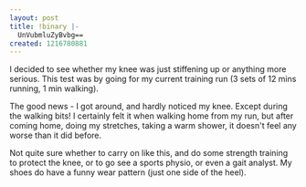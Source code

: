 ```yaml
---
layout: post
title: !binary |-
  UnVubmluZyBvbg==
created: 1216780881
---
```

I decided to see whether my knee was just stiffening up or anything more serious. This test was by going for my current training run (3 sets of 12 mins running, 1 min walking).

The good news - I got around, and hardly noticed my knee. Except during the walking bits! I certainly felt it when walking home from my run, but after coming home, doing my stretches, taking a warm shower, it doesn't feel any worse than it did before.

Not quite sure whether to carry on like this, and do some strength training to protect the knee, or to go see a sports physio, or even a gait analyst. My shoes do have a funny wear pattern (just one side of the heel).
